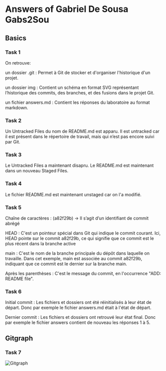 # Answers of Gabriel De Sousa Gabs2Sou 

## Basics
### Task 1
On retrouve:

un dossier .git : Permet à Git de stocker et d'organiser l'historique d'un projet.

un dossier img : Contient un schéma en format SVG représentant l’historique des commits, des branches, et des fusions dans le projet Git.

un fichier answers.md : Contient les réponses du laboratoire au format markdown.

### Task 2
Un Untracked Files du nom de README.md est apparu. Il est untracked car il est présent dans le répertoire de travail, mais qui n’est pas encore suivi par Git.

### Task 3
Le Untracked Files a maintenant disapru. Le README.md est maintenant dans un nouveau Staged Files.

### Task 4
Le fichier README.md est maintenant unstaged car on l'a modifié.

### Task 5
Chaîne de caractères : (a82f29b) -> Il s’agit d’un identifiant de commit abrégé

HEAD : C'est un pointeur spécial dans Git qui indique le commit courant. Ici, HEAD pointe sur le commit a82f29b, ce qui signifie que ce commit est le plus récent dans la branche active

main : C'est le nom de la branche principale du dépôt dans laquelle on travaille. Dans cet exemple, main est associée au commit a82f29b, indiquant que ce commit est le dernier sur la branche main.

Après les parenthèses : C'est le message du commit, en l'occurrence "ADD: README file".
### Task 6
Initial commit : Les fichiers et dossiers ont été réinitialisés à leur état de départ. Donc par exemple le fichier answers.md était à l'état de départ.

Dernier commit : Les fichiers et dossiers ont retrouvé leur état final. Donc par exemple le fichier answers contient de nouveau les réponses 1 à 5.

## Gitgraph

### Task 7

![Gitgraph](img/gitgraph.svg)